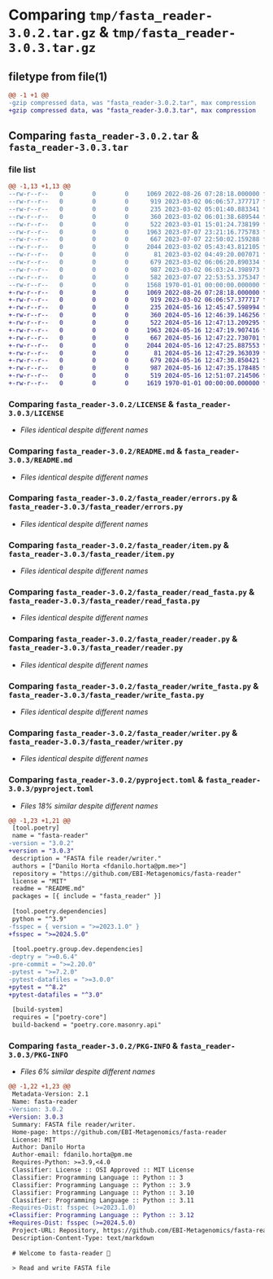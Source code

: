 # Comparing `tmp/fasta_reader-3.0.2.tar.gz` & `tmp/fasta_reader-3.0.3.tar.gz`

## filetype from file(1)

```diff
@@ -1 +1 @@
-gzip compressed data, was "fasta_reader-3.0.2.tar", max compression
+gzip compressed data, was "fasta_reader-3.0.3.tar", max compression
```

## Comparing `fasta_reader-3.0.2.tar` & `fasta_reader-3.0.3.tar`

### file list

```diff
@@ -1,13 +1,13 @@
--rw-r--r--   0        0        0     1069 2022-08-26 07:28:18.000000 fasta_reader-3.0.2/LICENSE
--rw-r--r--   0        0        0      919 2023-03-02 06:06:57.377717 fasta_reader-3.0.2/README.md
--rw-r--r--   0        0        0      235 2023-03-02 05:01:40.883341 fasta_reader-3.0.2/fasta_reader/__init__.py
--rw-r--r--   0        0        0      360 2023-03-02 06:01:38.689544 fasta_reader-3.0.2/fasta_reader/anyfile.py
--rw-r--r--   0        0        0      522 2023-03-01 15:01:24.738199 fasta_reader-3.0.2/fasta_reader/errors.py
--rw-r--r--   0        0        0     1963 2023-07-07 23:21:16.775783 fasta_reader-3.0.2/fasta_reader/item.py
--rw-r--r--   0        0        0      667 2023-07-07 22:50:02.159288 fasta_reader-3.0.2/fasta_reader/read_fasta.py
--rw-r--r--   0        0        0     2044 2023-03-02 05:43:43.812105 fasta_reader-3.0.2/fasta_reader/reader.py
--rw-r--r--   0        0        0       81 2023-03-02 04:49:20.007071 fasta_reader-3.0.2/fasta_reader/uri.py
--rw-r--r--   0        0        0      679 2023-03-02 06:06:20.890334 fasta_reader-3.0.2/fasta_reader/write_fasta.py
--rw-r--r--   0        0        0      987 2023-03-02 06:03:24.398973 fasta_reader-3.0.2/fasta_reader/writer.py
--rw-r--r--   0        0        0      582 2023-07-07 22:53:53.375347 fasta_reader-3.0.2/pyproject.toml
--rw-r--r--   0        0        0     1568 1970-01-01 00:00:00.000000 fasta_reader-3.0.2/PKG-INFO
+-rw-r--r--   0        0        0     1069 2022-08-26 07:28:18.000000 fasta_reader-3.0.3/LICENSE
+-rw-r--r--   0        0        0      919 2023-03-02 06:06:57.377717 fasta_reader-3.0.3/README.md
+-rw-r--r--   0        0        0      235 2024-05-16 12:45:47.598994 fasta_reader-3.0.3/fasta_reader/__init__.py
+-rw-r--r--   0        0        0      360 2024-05-16 12:46:39.146256 fasta_reader-3.0.3/fasta_reader/anyfile.py
+-rw-r--r--   0        0        0      522 2024-05-16 12:47:13.209295 fasta_reader-3.0.3/fasta_reader/errors.py
+-rw-r--r--   0        0        0     1963 2024-05-16 12:47:19.907416 fasta_reader-3.0.3/fasta_reader/item.py
+-rw-r--r--   0        0        0      667 2024-05-16 12:47:22.730701 fasta_reader-3.0.3/fasta_reader/read_fasta.py
+-rw-r--r--   0        0        0     2044 2024-05-16 12:47:25.887553 fasta_reader-3.0.3/fasta_reader/reader.py
+-rw-r--r--   0        0        0       81 2024-05-16 12:47:29.363039 fasta_reader-3.0.3/fasta_reader/uri.py
+-rw-r--r--   0        0        0      679 2024-05-16 12:47:30.850421 fasta_reader-3.0.3/fasta_reader/write_fasta.py
+-rw-r--r--   0        0        0      987 2024-05-16 12:47:35.178485 fasta_reader-3.0.3/fasta_reader/writer.py
+-rw-r--r--   0        0        0      519 2024-05-16 12:51:07.214506 fasta_reader-3.0.3/pyproject.toml
+-rw-r--r--   0        0        0     1619 1970-01-01 00:00:00.000000 fasta_reader-3.0.3/PKG-INFO
```

### Comparing `fasta_reader-3.0.2/LICENSE` & `fasta_reader-3.0.3/LICENSE`

 * *Files identical despite different names*

### Comparing `fasta_reader-3.0.2/README.md` & `fasta_reader-3.0.3/README.md`

 * *Files identical despite different names*

### Comparing `fasta_reader-3.0.2/fasta_reader/errors.py` & `fasta_reader-3.0.3/fasta_reader/errors.py`

 * *Files identical despite different names*

### Comparing `fasta_reader-3.0.2/fasta_reader/item.py` & `fasta_reader-3.0.3/fasta_reader/item.py`

 * *Files identical despite different names*

### Comparing `fasta_reader-3.0.2/fasta_reader/read_fasta.py` & `fasta_reader-3.0.3/fasta_reader/read_fasta.py`

 * *Files identical despite different names*

### Comparing `fasta_reader-3.0.2/fasta_reader/reader.py` & `fasta_reader-3.0.3/fasta_reader/reader.py`

 * *Files identical despite different names*

### Comparing `fasta_reader-3.0.2/fasta_reader/write_fasta.py` & `fasta_reader-3.0.3/fasta_reader/write_fasta.py`

 * *Files identical despite different names*

### Comparing `fasta_reader-3.0.2/fasta_reader/writer.py` & `fasta_reader-3.0.3/fasta_reader/writer.py`

 * *Files identical despite different names*

### Comparing `fasta_reader-3.0.2/pyproject.toml` & `fasta_reader-3.0.3/pyproject.toml`

 * *Files 18% similar despite different names*

```diff
@@ -1,23 +1,21 @@
 [tool.poetry]
 name = "fasta-reader"
-version = "3.0.2"
+version = "3.0.3"
 description = "FASTA file reader/writer."
 authors = ["Danilo Horta <fdanilo.horta@pm.me>"]
 repository = "https://github.com/EBI-Metagenomics/fasta-reader"
 license = "MIT"
 readme = "README.md"
 packages = [{ include = "fasta_reader" }]
 
 [tool.poetry.dependencies]
 python = "^3.9"
-fsspec = { version = ">=2023.1.0" }
+fsspec = ">=2024.5.0"
 
 [tool.poetry.group.dev.dependencies]
-deptry = ">=0.6.4"
-pre-commit = ">=2.20.0"
-pytest = ">=7.2.0"
-pytest-datafiles = ">=3.0.0"
+pytest = "^8.2"
+pytest-datafiles = "^3.0"
 
 [build-system]
 requires = ["poetry-core"]
 build-backend = "poetry.core.masonry.api"
```

### Comparing `fasta_reader-3.0.2/PKG-INFO` & `fasta_reader-3.0.3/PKG-INFO`

 * *Files 6% similar despite different names*

```diff
@@ -1,22 +1,23 @@
 Metadata-Version: 2.1
 Name: fasta-reader
-Version: 3.0.2
+Version: 3.0.3
 Summary: FASTA file reader/writer.
 Home-page: https://github.com/EBI-Metagenomics/fasta-reader
 License: MIT
 Author: Danilo Horta
 Author-email: fdanilo.horta@pm.me
 Requires-Python: >=3.9,<4.0
 Classifier: License :: OSI Approved :: MIT License
 Classifier: Programming Language :: Python :: 3
 Classifier: Programming Language :: Python :: 3.9
 Classifier: Programming Language :: Python :: 3.10
 Classifier: Programming Language :: Python :: 3.11
-Requires-Dist: fsspec (>=2023.1.0)
+Classifier: Programming Language :: Python :: 3.12
+Requires-Dist: fsspec (>=2024.5.0)
 Project-URL: Repository, https://github.com/EBI-Metagenomics/fasta-reader
 Description-Content-Type: text/markdown
 
 # Welcome to fasta-reader 👋
 
 > Read and write FASTA file
```

